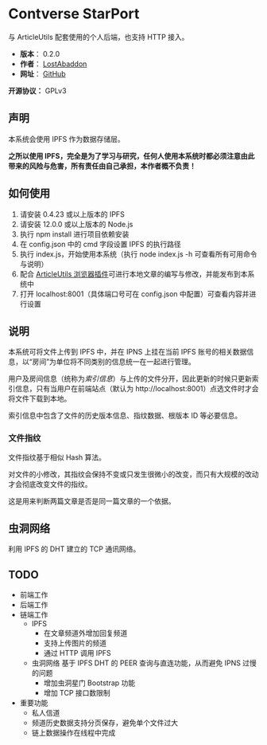 # Contverse StarPort

与 ArticleUtils 配套使用的个人后端，也支持 HTTP 接入。

- **版本**： 0.2.0
- **作者**： [LostAbaddon](mailto:lostabaddon@gmail.com)
- **网址**： [GitHub](https://github.com/LostAbaddon/ArticlePort)

**开源协议：** GPLv3

## 声明

本系统会使用 IPFS 作为数据存储层。

**之所以使用 IPFS，完全是为了学习与研究，任何人使用本系统时都必须注意由此带来的风险与危害，所有责任由自己承担，本作者概不负责！**

## 如何使用

1.	请安装 0.4.23 或以上版本的 IPFS
2.	请安装 12.0.0 或以上版本的 Node.js
3.	执行 npm install 进行项目依赖安装
4.	在 config.json 中的 cmd 字段设置 IPFS 的执行路径
5.	执行 index.js，开始使用本系统（执行 node index.js -h 可查看所有可用命令与说明）
6.	配合 [ArticleUtils 浏览器插件](https://github.com/LostAbaddon/ArticleUtils)可进行本地文章的编写与修改，并能发布到本系统中
7.	打开 localhost:8001（具体端口号可在 config.json 中配置）可查看内容并进行设置

## 说明

本系统可将文件上传到 IPFS 中，并在 IPNS 上挂在当前 IPFS 账号的相关数据信息，以“房间”为单位将不同类别的信息统一在一起进行管理。

用户及房间信息（统称为*索引信息*）与上传的文件分开，因此更新的时候只更新索引信息，只有当用户在前端站点（默认为 http://localhost:8001）点选文件时才会将文件下载到本地。

索引信息中包含了文件的历史版本信息、指纹数据、根版本 ID 等必要信息。

### 文件指纹

文件指纹基于相似 Hash 算法。

对文件的小修改，其指纹会保持不变或只发生很微小的改变，而只有大规模的改动才会彻底改变文件的指纹。

这是用来判断两篇文章是否是同一篇文章的一个依据。

## 虫洞网络

利用 IPFS 的 DHT 建立的 TCP 通讯网络。

## TODO

+	前端工作
+	后端工作
+	链端工作
	-	IPFS
		*	在文章频道外增加回复频道
		*	支持上传图片的频道
		*	通过 HTTP 调用 IPFS
	-	虫洞网络
		基于 IPFS DHT 的 PEER 查询与直连功能，从而避免 IPNS 过慢的问题
		*	增加虫洞星门 Bootstrap 功能
		*	增加 TCP 接口数限制
+	重要功能
	-	私人信道	
	-	频道历史数据支持分页保存，避免单个文件过大
	-	链上数据操作在线程中完成